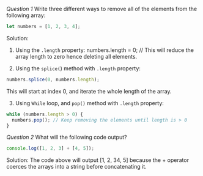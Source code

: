 *Question 1*
Write three different ways to remove all of the elements from the following array:

```js
let numbers = [1, 2, 3, 4];
```

Solution:

1. Using the `.length` property:
numbers.length = 0; // This will reduce the array length to zero hence deleting all elements.

2. Using the `splice(`) method with `.length` property:

```js
numbers.splice(0, numbers.length);
```

This will start at index 0, and iterate the whole length of the array.

3. Using `While` loop, and `pop()` method with `.length` property:

```js
while (numbers.length > 0) {
  numbers.pop(); // Keep removing the elements until length is > 0
}
```

*Question 2*
What will the following code output?

```js
console.log([1, 2, 3] + [4, 5]);
```

Solution:
The code above will output [1, 2, 34, 5] because the + operator coerces the arrays into a string before concatenating it.
